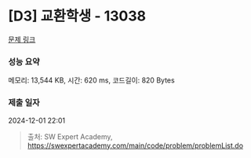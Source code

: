 # [D3] 교환학생 - 13038 

[문제 링크](https://swexpertacademy.com/main/code/problem/problemDetail.do?contestProbId=AXxNn6GaPW4DFASZ) 

### 성능 요약

메모리: 13,544 KB, 시간: 620 ms, 코드길이: 820 Bytes

### 제출 일자

2024-12-01 22:01



> 출처: SW Expert Academy, https://swexpertacademy.com/main/code/problem/problemList.do